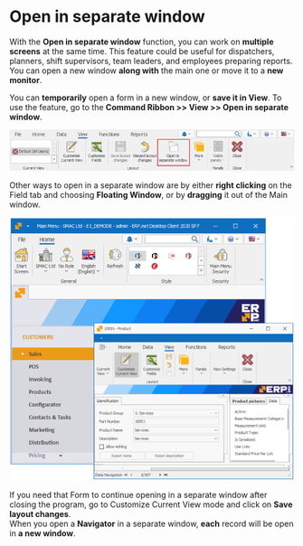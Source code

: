 # Open in separate window

With the <b>Open in separate window</b> function, you can work on <b>multiple screens</b> at the same time.
This feature could be useful for dispatchers, planners, shift supervisors, team leaders, and employees preparing reports.
You can open a new window <b>along with</b> the main one or move it to a <b>new monitor</b>. 

You can <b>temporarily</b> open a form in a new window, or <b>save it in View</b>. To use the feature, go to the <b>Command Ribbon >> View >> Open in separate window</b>.

![Open in separate window](pictures/open-sepatate-window.png) 

Other ways to open in a separate window are by either <b>right clicking</b> on the Field tab and choosing <b>Floating Window</b>, or by <b>dragging</b> it out of the Main window.  

![Separate window](pictures/separate-window.png) 

If you need that Form to continue opening in a separate window after closing the program, go to Customize Current View mode and click on <b>Save layout changes</b>. <br>
When you open a <b>Navigator</b> in a separate window, <b>each</b> record will be open in <b>a new window</b>.
